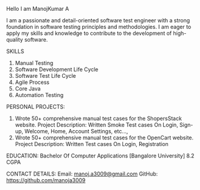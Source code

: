 Hello I am ManojKumar A

I am a passionate and detail-oriented software test engineer with a strong foundation in software testing principles and methodologies. I am eager to apply my skills and 
knowledge to contribute to the development of high-quality software.

SKILLS
1. Manual Testing
2. Software Development Life Cycle
3. Software Test Life Cycle
4. Agile Process
5. Core Java
6. Automation Testing

PERSONAL PROJECTS:
1. Wrote 50+ comprehensive manual test cases for the ShopersStack website.
   Project Description: Written Smoke Test cases On Login, Sign-up, Welcome, Home, Account Settings,  etc...,
2. Wrote 50+ comprehensive manual test cases for the OpenCart website.
   Project Description: Written Test cases On Login, Registration

EDUCATION:
Bachelor Of Computer Applications [Bangalore University]
8.2 CGPA

CONTACT DETAILS:
Email: manoj.a3009@gmail.com
GitHub: https://github.com/manoja3009
